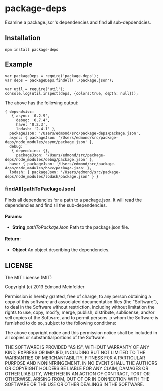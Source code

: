 package-deps
=================

Examine a package.json's dependencies and find all sub-depdendcies.

## Installation

    npm install package-deps

## Example

    var packageDeps = require('package-deps');
    var deps = packageDeps.findAll('./package.json');

    var util = require('util');
    console.log(util.inspect(deps, {colors:true, depth: null}));

The above has the following output:

    { dependcies:
       { async: '0.2.9',
         debug: '0.7.4',
         have: '0.2.3',
         lodash: '2.4.1' },
      packageJson: '/Users/edmond/src/package-deps/package.json',
      async: { packageJson: '/Users/edmond/src/package-deps/node_modules/async/package.json' },
      debug:
       { dependcies: {},
         packageJson: '/Users/edmond/src/package-deps/node_modules/debug/package.json' },
      have: { packageJson: '/Users/edmond/src/package-deps/node_modules/have/package.json' },
      lodash: { packageJson: '/Users/edmond/src/package-deps/node_modules/lodash/package.json' } }

### findAll(pathToPackageJson)

Finds all dependancies for a path to a package.json. It will read the
dependencies and find all the sub-dependencies.

#### Params: 

* **String** *pathToPackageJson* Path to the package.json file.

#### Return:

* **Object** An object describing the dependencies.

## LICENSE
The MIT License (MIT)

Copyright (c) 2013 Edmond Meinfelder

Permission is hereby granted, free of charge, to any person obtaining a copy of
this software and associated documentation files (the "Software"), to deal in
the Software without restriction, including without limitation the rights to
use, copy, modify, merge, publish, distribute, sublicense, and/or sell copies of
the Software, and to permit persons to whom the Software is furnished to do so,
subject to the following conditions:

The above copyright notice and this permission notice shall be included in all
copies or substantial portions of the Software.

THE SOFTWARE IS PROVIDED "AS IS", WITHOUT WARRANTY OF ANY KIND, EXPRESS OR
IMPLIED, INCLUDING BUT NOT LIMITED TO THE WARRANTIES OF MERCHANTABILITY, FITNESS
FOR A PARTICULAR PURPOSE AND NONINFRINGEMENT. IN NO EVENT SHALL THE AUTHORS OR
COPYRIGHT HOLDERS BE LIABLE FOR ANY CLAIM, DAMAGES OR OTHER LIABILITY, WHETHER
IN AN ACTION OF CONTRACT, TORT OR OTHERWISE, ARISING FROM, OUT OF OR IN
CONNECTION WITH THE SOFTWARE OR THE USE OR OTHER DEALINGS IN THE SOFTWARE.

